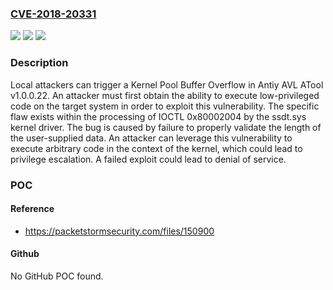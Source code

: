 ### [CVE-2018-20331](https://cve.mitre.org/cgi-bin/cvename.cgi?name=CVE-2018-20331)
![](https://img.shields.io/static/v1?label=Product&message=n%2Fa&color=blue)
![](https://img.shields.io/static/v1?label=Version&message=n%2Fa&color=blue)
![](https://img.shields.io/static/v1?label=Vulnerability&message=n%2Fa&color=brighgreen)

### Description

Local attackers can trigger a Kernel Pool Buffer Overflow in Antiy AVL ATool v1.0.0.22. An attacker must first obtain the ability to execute low-privileged code on the target system in order to exploit this vulnerability. The specific flaw exists within the processing of IOCTL 0x80002004 by the ssdt.sys kernel driver. The bug is caused by failure to properly validate the length of the user-supplied data. An attacker can leverage this vulnerability to execute arbitrary code in the context of the kernel, which could lead to privilege escalation. A failed exploit could lead to denial of service.

### POC

#### Reference
- https://packetstormsecurity.com/files/150900

#### Github
No GitHub POC found.

